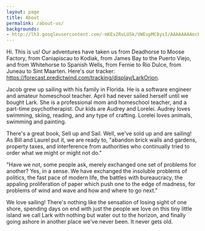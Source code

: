 ```yaml
---
layout: page
title: About
permalink: /about-us/
backgrounds:
- http://lh3.googleusercontent.com/-mKEx2RvLUSk/VWEvpMC8yxI/AAAAAAAAecE/zu07raO2VIg/s640/blogger-image-323423667.jpg
---
```


Hi.  This is us!  Our adventures  have taken us from Deadhorse to Moose Factory, from Caniapiscau to Kodiak, from James Bay to the Puerto Viejo, and from Whitehorse to Spanish Wells, from Fernie to Rio Dulce, from Juneau to Sint Maarten.  Here's our tracker: https://forecast.predictwind.com/tracking/display/LarkOrion.

Jacob grew up sailing with his family in Florida. He is a software engineer and amateur homeschool teacher. April had never sailed herself until we bought Lark. She is a professional mom and homeschool teacher, and a part-time psychotherapist. Our kids are Audrey and Lorelei. Audrey loves swimming, skiing, reading, and any type of crafting.  Lorelei loves animals, swimming and painting.  

There's a great book, Sell up and Sail.  Well, we've sold up and are sailing!  As Bill and Laurel put it, we are ready to, "abandon brick walls and gardens, property taxes, and interference from authorities who continually tried to order what we might or might not do."

"Have we not, some people ask, merely exchanged one set of problems for another?  Yes, in a sense.  We have exchanged the insoluble problems of politics, the fast pace of modern life, the battles with bureaucracy, the appaling proliferation of paper which push one to the edge of madness, for problems of wind and wave and how and where to go next."

We love sailing!  There's nothing like the sensation of losing sight of one shore, spending days on end with just the people we love on this tiny little island we call Lark with nothing but water out to the horizon, and finally going ashore in another place we've never been.  It never gets old.
